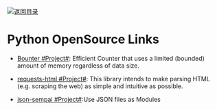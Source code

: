 [![返回目录](https://user-images.githubusercontent.com/5803001/38079637-ff0abcf0-3371-11e8-9b76-ad651620afc7.jpg)](https://github.com/wxyyxc1992/Awesome-Links)

# Python OpenSource Links

* [Bounter #Project#](https://github.com/RaRe-Technologies/bounter): Efficient Counter that uses a limited (bounded) amount of memory regardless of data size.

* [requests-html #Project#](https://github.com/kennethreitz/requests-html): This library intends to make parsing HTML (e.g. scraping the web) as simple and intuitive as possible.

- [json-sempai #Project#](https://github.com/kragniz/json-sempai):Use JSON files as Modules
